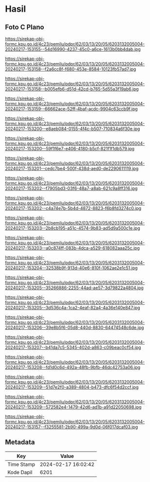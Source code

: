 # Hasil

## Foto C Plano

https://sirekap-obj-formc.kpu.go.id/4c23/pemilu/pdpr/62/03/13/20/05/6203132005004-20240217-153155--54d16990-4237-45c0-a6ce-1613b0bb4dab.jpg

https://sirekap-obj-formc.kpu.go.id/4c23/pemilu/pdpr/62/03/13/20/05/6203132005004-20240217-153158--f2a6cc8f-f680-453e-8584-10123fb57ad7.jpg

https://sirekap-obj-formc.kpu.go.id/4c23/pemilu/pdpr/62/03/13/20/05/6203132005004-20240217-153158--b005efb6-d51d-42cd-b765-5d55a3f19ab6.jpg

https://sirekap-obj-formc.kpu.go.id/4c23/pemilu/pdpr/62/03/13/20/05/6203132005004-20240217-153159--66662ace-52ff-4baf-acdc-9904c63ccb9f.jpg

https://sirekap-obj-formc.kpu.go.id/4c23/pemilu/pdpr/62/03/13/20/05/6203132005004-20240217-153200--e8aeb084-0155-4f4c-b507-710834a6f30e.jpg

https://sirekap-obj-formc.kpu.go.id/4c23/pemilu/pdpr/62/03/13/20/05/6203132005004-20240217-153200--59f1f6e7-e406-4180-b5cf-821f1f1db579.jpg

https://sirekap-obj-formc.kpu.go.id/4c23/pemilu/pdpr/62/03/13/20/05/6203132005004-20240217-153201--cedc7be4-500f-438d-aed0-de2290611119.jpg

https://sirekap-obj-formc.kpu.go.id/4c23/pemilu/pdpr/62/03/13/20/05/6203132005004-20240217-153202--f7905bd3-03f6-48a7-a8ab-621c9a8ff316.jpg

https://sirekap-obj-formc.kpu.go.id/4c23/pemilu/pdpr/62/03/13/20/05/6203132005004-20240217-153202--c4a74e7b-5b4d-4872-8823-f6b8fd3274c0.jpg

https://sirekap-obj-formc.kpu.go.id/4c23/pemilu/pdpr/62/03/13/20/05/6203132005004-20240217-153203--2b8cb195-a51c-4574-9b83-ad5d9a500c1e.jpg

https://sirekap-obj-formc.kpu.go.id/4c23/pemilu/pdpr/62/03/13/20/05/6203132005004-20240217-153203--a0c874ff-083b-4dca-a529-618082aaa25c.jpg

https://sirekap-obj-formc.kpu.go.id/4c23/pemilu/pdpr/62/03/13/20/05/6203132005004-20240217-153204--32538b9f-913d-40e6-810f-1062ae2e1c51.jpg

https://sirekap-obj-formc.kpu.go.id/4c23/pemilu/pdpr/62/03/13/20/05/6203132005004-20240217-153205--35266886-2255-44ad-ae57-3d79822a4804.jpg

https://sirekap-obj-formc.kpu.go.id/4c23/pemilu/pdpr/62/03/13/20/05/6203132005004-20240217-153205--3d536c4a-1ca2-4eaf-82a4-4a36e140e847.jpg

https://sirekap-obj-formc.kpu.go.id/4c23/pemilu/pdpr/62/03/13/20/05/6203132005004-20240217-153206--39e8b5f6-05d8-440d-8830-64474548c6de.jpg

https://sirekap-obj-formc.kpu.go.id/4c23/pemilu/pdpr/62/03/13/20/05/6203132005004-20240217-153207--b41da7c5-5345-402d-a863-c09beac0cf54.jpg

https://sirekap-obj-formc.kpu.go.id/4c23/pemilu/pdpr/62/03/13/20/05/6203132005004-20240217-153208--fd1d0c6d-492a-48fb-9bfb-46dc42753a06.jpg

https://sirekap-obj-formc.kpu.go.id/4c23/pemilu/pdpr/62/03/13/20/05/6203132005004-20240217-153209--51d7e2f0-a389-4804-b473-dfc6f54d2ccf.jpg

https://sirekap-obj-formc.kpu.go.id/4c23/pemilu/pdpr/62/03/13/20/05/6203132005004-20240217-153209--572582e4-1479-42d6-ad1b-a91d22050698.jpg

https://sirekap-obj-formc.kpu.go.id/4c23/pemilu/pdpr/62/03/13/20/05/6203132005004-20240217-153157--f3255581-2b90-499a-9d0d-06f017dcaf03.jpg


## Metadata

| Key        | Value               |
| ---------- | ------------------- |
| Time Stamp | 2024-02-17 16:02:42 |
| Kode Dapil | 6201                |



